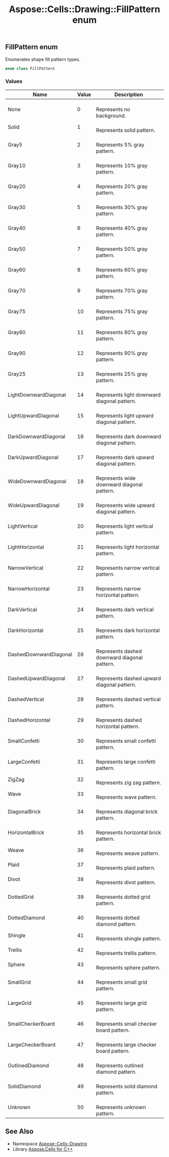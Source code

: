 ﻿---
title: Aspose::Cells::Drawing::FillPattern enum
linktitle: FillPattern
second_title: Aspose.Cells for C++ API Reference
description: 'Aspose::Cells::Drawing::FillPattern enum. Enumerates shape fill pattern types in C++.'
type: docs
weight: 8100
url: /cpp/aspose.cells.drawing/fillpattern/
---
## FillPattern enum


Enumerates shape fill pattern types.

```cpp
enum class FillPattern
```

### Values

| Name | Value | Description |
| --- | --- | --- |
| None | 0 | <br>Represents no background. |
| Solid | 1 | <br>Represents solid pattern. |
| Gray5 | 2 | <br>Represents 5% gray pattern. |
| Gray10 | 3 | <br>Represents 10% gray pattern. |
| Gray20 | 4 | <br>Represents 20% gray pattern. |
| Gray30 | 5 | <br>Represents 30% gray pattern. |
| Gray40 | 6 | <br>Represents 40% gray pattern. |
| Gray50 | 7 | <br>Represents 50% gray pattern. |
| Gray60 | 8 | <br>Represents 60% gray pattern. |
| Gray70 | 9 | <br>Represents 70% gray pattern. |
| Gray75 | 10 | <br>Represents 75% gray pattern. |
| Gray80 | 11 | <br>Represents 80% gray pattern. |
| Gray90 | 12 | <br>Represents 90% gray pattern. |
| Gray25 | 13 | <br>Represents 25% gray pattern. |
| LightDownwardDiagonal | 14 | <br>Represents light downward diagonal pattern. |
| LightUpwardDiagonal | 15 | <br>Represents light upward diagonal pattern. |
| DarkDownwardDiagonal | 16 | <br>Represents dark downward diagonal pattern. |
| DarkUpwardDiagonal | 17 | <br>Represents dark upward diagonal pattern. |
| WideDownwardDiagonal | 18 | <br>Represents wide downward diagonal pattern. |
| WideUpwardDiagonal | 19 | <br>Represents wide upward diagonal pattern. |
| LightVertical | 20 | <br>Represents light vertical pattern. |
| LightHorizontal | 21 | <br>Represents light horizontal pattern. |
| NarrowVertical | 22 | <br>Represents narrow vertical pattern. |
| NarrowHorizontal | 23 | <br>Represents narrow horizontal pattern. |
| DarkVertical | 24 | <br>Represents dark vertical pattern. |
| DarkHorizontal | 25 | <br>Represents dark horizontal pattern. |
| DashedDownwardDiagonal | 26 | <br>Represents dashed downward diagonal pattern. |
| DashedUpwardDiagonal | 27 | <br>Represents dashed upward diagonal pattern. |
| DashedVertical | 28 | <br>Represents dashed vertical pattern. |
| DashedHorizontal | 29 | <br>Represents dashed horizontal pattern. |
| SmallConfetti | 30 | <br>Represents small confetti pattern. |
| LargeConfetti | 31 | <br>Represents large confetti pattern. |
| ZigZag | 32 | <br>Represents zig zag pattern. |
| Wave | 33 | <br>Represents wave pattern. |
| DiagonalBrick | 34 | <br>Represents diagonal brick pattern. |
| HorizontalBrick | 35 | <br>Represents horizontal brick pattern. |
| Weave | 36 | <br>Represents weave pattern. |
| Plaid | 37 | <br>Represents plaid pattern. |
| Divot | 38 | <br>Represents divot pattern. |
| DottedGrid | 39 | <br>Represents dotted grid pattern. |
| DottedDiamond | 40 | <br>Represents dotted diamond pattern. |
| Shingle | 41 | <br>Represents shingle pattern. |
| Trellis | 42 | <br>Represents trellis pattern. |
| Sphere | 43 | <br>Represents sphere pattern. |
| SmallGrid | 44 | <br>Represents small grid pattern. |
| LargeGrid | 45 | <br>Represents large grid pattern. |
| SmallCheckerBoard | 46 | <br>Represents small checker board pattern. |
| LargeCheckerBoard | 47 | <br>Represents large checker board pattern. |
| OutlinedDiamond | 48 | <br>Represents outlined diamond pattern. |
| SolidDiamond | 49 | <br>Represents solid diamond pattern. |
| Unknown | 50 | <br>Represents unknown pattern. |

## See Also

* Namespace [Aspose::Cells::Drawing](../)
* Library [Aspose.Cells for C++](../../)
